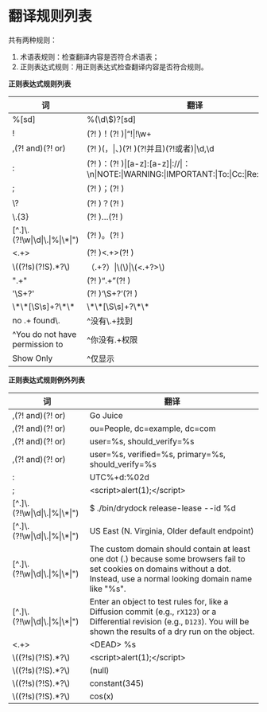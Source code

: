 # 翻译规则列表

共有两种规则：

1. 术语表规则：检查翻译内容是否符合术语表；
2. 正则表达式规则：用正则表达式检查翻译内容是否符合规则。

**正则表达式规则列表**

词 | 翻译
-- | -----------
%\[sd\] | %\(\\d\\\$\)\?\[sd\]
! | \(\?! \)！\(\?! \)\|“!\|!\\w\+
,\(\?! and\)\(\?! or\) | \(\?! \)\(，\|、\)\(\?! \)\(\?!并且\)\(\?!或者\)\|\\d,\\d
: | \(\?! \)：\(\?! \)\|\[a\-z\]:\[a\-z\]\|://\|：\\n\|NOTE:\|WARNING:\|IMPORTANT:\|To:\|Cc:\|Re:\|From:\|\\d:\\d
; | \(\?! \)；\(\?! \)
\\\? | \(\?! \)？\(\?! \)
\\\.\{3\} | \(\?! \)…\(\?! \)
\[\^\.\]\\\.\(\?!\\w\|\\d\|\\\.\|%\|\\\*\|"\) | \(\?! \)。\(\?! \)
<\.\+\> | \(\?! \)<\.\+\>\(\?! \)
\\\(\(\?!s\)\(\?!S\)\.\*\?\\\) | （\.\+\?）\|\\\(\\\)\|\\\(<\.\+\?\>\\\)
"\.\+" | \(\?! \)“\.\+”\(\?! \)
'\\S\+\?' | \(\?! \)‘\\S\+\?’\(\?! \)
\\\*\\\*\[\\S\\s\]\+\?\\\*\\\* | \\\*\\\*\[\\S\\s\]\+\?\\\*\\\*
no \.\+ found\\\. | \^没有\\\.\+找到
\^You do not have permission to | \^你没有\.\+权限
Show Only | \^仅显示


**正则表达式规则例外列表**

词 | 翻译
-- | -----------
,\(\?! and\)\(\?! or\) | Go Juice
,\(\?! and\)\(\?! or\) | ou=People, dc=example, dc=com
,\(\?! and\)\(\?! or\) | user=%s, should_verify=%s
,\(\?! and\)\(\?! or\) | user=%s, verified=%s, primary=%s, should_verify=%s
: | UTC%+d:%02d
; | &lt;script&gt;alert(1);&lt;/script&gt;
\[\^\.\]\\\.\(\?!\\w\|\\d\|\\\.\|%\|\\\*\|"\) | $ ./bin/drydock release-lease --id %d
\[\^\.\]\\\.\(\?!\\w\|\\d\|\\\.\|%\|\\\*\|"\) | US East (N. Virginia, Older default endpoint)
\[\^\.\]\\\.\(\?!\\w\|\\d\|\\\.\|%\|\\\*\|"\) | The custom domain should contain at least one dot (.) because some browsers fail to set cookies on domains without a dot. Instead, use a normal looking domain name like &#34;%s&#34;.
\[\^\.\]\\\.\(\?!\\w\|\\d\|\\\.\|%\|\\\*\|"\) | Enter an object to test rules for, like a Diffusion commit (e.g., `rX123`) or a Differential revision (e.g., `D123`). You will be shown the results of a dry run on the object.
<\.\+\> | &lt;DEAD&gt; %s
\\\(\(\?!s\)\(\?!S\)\.\*\?\\\) | &lt;script&gt;alert(1);&lt;/script&gt;
\\\(\(\?!s\)\(\?!S\)\.\*\?\\\) | (null)
\\\(\(\?!s\)\(\?!S\)\.\*\?\\\) | constant(345)
\\\(\(\?!s\)\(\?!S\)\.\*\?\\\) | cos(x)

